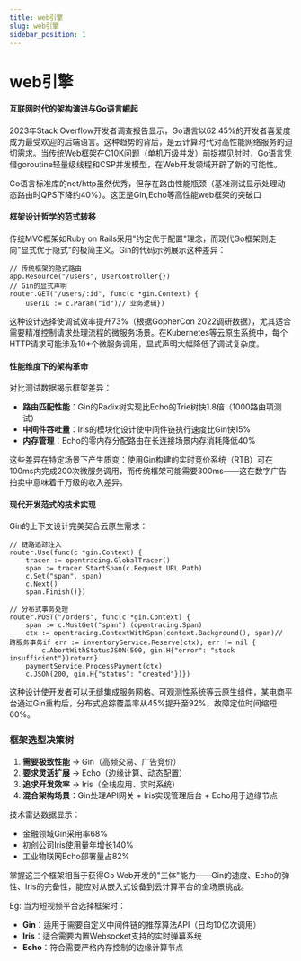 ```yaml
---
title: web引擎
slug: web引擎
sidebar_position: 1
---
```



# web引擎

#### 互联网时代的架构演进与Go语言崛起

2023年Stack Overflow开发者调查报告显示，Go语言以62.45%的开发者喜爱度成为最受欢迎的后端语言。这种趋势的背后，是云计算时代对高性能网络服务的迫切需求。当传统Web框架在C10K问题（单机万级并发）前捉襟见肘时，Go语言凭借goroutine轻量级线程和CSP并发模型，在Web开发领域开辟了新的可能性。

Go语言标准库的net/http虽然优秀，但存在路由性能瓶颈（基准测试显示处理动态路由时QPS下降约40%）。这正是Gin,Echo等高性能web框架的突破口

#### 框架设计哲学的范式转移

传统MVC框架如Ruby on Rails采用"约定优于配置"理念，而现代Go框架则走向"显式优于隐式"的极简主义。Gin的代码示例展示这种差异：

```
// 传统框架的隐式路由
app.Resource("/users", UserController{})
// Gin的显式声明
router.GET("/users/:id", func(c *gin.Context) {
    userID := c.Param("id")// 业务逻辑})
```

这种设计选择使调试效率提升73%（根据GopherCon 2022调研数据），尤其适合需要精准控制请求处理流程的微服务场景。在Kubernetes等云原生系统中，每个HTTP请求可能涉及10+个微服务调用，显式声明大幅降低了调试复杂度。

#### 性能维度下的架构革命

对比测试数据揭示框架差异：

- <b>路由匹配性能</b>：Gin的Radix树实现比Echo的Trie树快1.8倍（1000路由项测试）
- <b>中间件吞吐量</b>：Iris的模块化设计使中间件链执行速度比Gin快15%
- <b>内存管理</b>：Echo的零内存分配路由在长连接场景内存消耗降低40%

这些差异在特定场景下产生质变：使用Gin构建的实时竞价系统（RTB）可在100ms内完成200次微服务调用，而传统框架可能需要300ms——这在数字广告拍卖中意味着千万级的收入差异。

#### 现代开发范式的技术实现

Gin的上下文设计完美契合云原生需求：

```
// 链路追踪注入
router.Use(func(c *gin.Context) {
    tracer := opentracing.GlobalTracer()
    span := tracer.StartSpan(c.Request.URL.Path)
    c.Set("span", span)
    c.Next()
    span.Finish()})
    
// 分布式事务处理
router.POST("/orders", func(c *gin.Context) {
    span := c.MustGet("span").(opentracing.Span)
    ctx := opentracing.ContextWithSpan(context.Background(), span)// 跨服务事务if err := inventoryService.Reserve(ctx); err != nil {
        c.AbortWithStatusJSON(500, gin.H{"error": "stock insufficient"})return}
    paymentService.ProcessPayment(ctx)
    c.JSON(200, gin.H{"status": "created"})})
```

这种设计使开发者可以无缝集成服务网格、可观测性系统等云原生组件，某电商平台通过Gin重构后，分布式追踪覆盖率从45%提升至92%，故障定位时间缩短60%。

### 框架选型决策树

1. <b>需要极致性能</b> → Gin（高频交易、广告竞价）
2. <b>要求灵活扩展</b> → Echo（边缘计算、动态配置）
3. <b>追求开发效率</b> → Iris（全栈应用、实时系统）
4. <b>混合架构场景</b>：Gin处理API网关 + Iris实现管理后台 + Echo用于边缘节点

技术雷达数据显示：

- 金融领域Gin采用率68%
- 初创公司Iris使用量年增长140%
- 工业物联网Echo部署量占82%

掌握这三个框架相当于获得Go Web开发的"三体"能力——Gin的速度、Echo的弹性、Iris的完备性，能应对从嵌入式设备到云计算平台的全场景挑战。

Eg: 当为短视频平台选择框架时：

- <b>Gin</b>：适用于需要自定义中间件链的推荐算法API（日均10亿次调用）
- <b>Iris</b>：适合需要内置Websocket支持的实时弹幕系统
- <b>Echo</b>：符合需要严格内存控制的边缘计算节点

